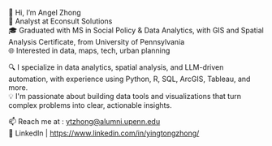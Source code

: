 👋 Hi, I’m Angel Zhong <br>
💼 Analyst at Econsult Solutions <br>
🎓 Graduated with MS in Social Policy & Data Analytics, with GIS and Spatial Analysis Certificate, from University of Pennsylvania <br>
🌐 Interested in data, maps, tech, urban planning <br>

🔍 I specialize in data analytics, spatial analysis, and LLM-driven automation, with experience using Python, R, SQL, ArcGIS, Tableau, and more. <br>
💡 I'm passionate about building data tools and visualizations that turn complex problems into clear, actionable insights. <br>


📫 Reach me at : ytzhong@alumni.upenn.edu <br>
🔗 LinkedIn | https://www.linkedin.com/in/yingtongzhong/

